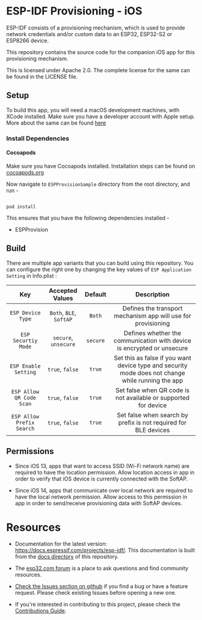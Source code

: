 
# ESP-IDF Provisioning - iOS

  

ESP-IDF consists of a provisioning mechanism, which is used to provide network credentials and/or custom data to an ESP32, ESP32-S2 or ESP8266 device.

This repository contains the source code for the companion iOS app for this provisioning mechanism.

  

This is licensed under Apache 2.0. The complete license for the same can be found in the LICENSE file.

  

## Setup

  

To build this app, you will need a macOS development machines, with XCode installed. Make sure you have a developer account with Apple setup. More about the same can be found [here](https://developer.apple.com/support/compare-memberships/)

  

### Install Dependencies

  

#### Cocoapods

Make sure you have Cocoapods installed. Installation steps can be found on [cocoapods.org](https://cocoapods.org)

Now navigate to `ESPProvisionSample` directory from the root directory, and run -

  

```

pod install

```

  

This ensures that you have the following dependencies installed -

- ESPProvision

  

## Build

  

There are multiple app variants that you can build using this repository. You can configure the right one by changing the key values of `ESP Application Setting` in Info.plist :

|Key  |Accepted Values  |Default  |Description   |
|:----:|:-------:|:------------:|:-------------:|
|`ESP Device Type`|`Both`, `BLE`, `SoftAP`|`Both`|Defines the transport mechanism app will use for provisioning|
|`ESP Securtiy Mode`|`secure`, `unsecure`|`secure`|Defines whether the communication with device is encrypted or unsecure |
|`ESP Enable Setting`|`true`, `false`|`true`|Set this as false if you want device type and security mode does not change while running the app|
|`ESP Allow QR Code Scan`|`true`, `false`|`true`|Set false when QR code is not available or supported for device|
|`ESP Allow Prefix Search`|`true`, `false`|`true`|Set false when search by prefix is not required for BLE devices|

## Permissions

- Since iOS 13, apps that want to access SSID (Wi-Fi network name) are required to have the location permission. Allow location access in app in order to verify that iOS device is currently connected with the SoftAP.

- Since iOS 14, apps that communicate over local network are required to have the local network permission. Allow access to this permission in app in order to send/receive provisioning data with SoftAP devices.
  

# Resources

  

* Documentation for the latest version: https://docs.espressif.com/projects/esp-idf/. This documentation is built from the [docs directory](docs) of this repository.

  

* The [esp32.com forum](https://esp32.com/) is a place to ask questions and find community resources.

  

* [Check the Issues section on github](https://github.com/espressif/esp-idf/issues) if you find a bug or have a feature request. Please check existing Issues before opening a new one.

  

* If you're interested in contributing to this project, please check the [Contributions Guide](https://docs.espressif.com/projects/esp-idf/en/latest/contribute/index.html).
